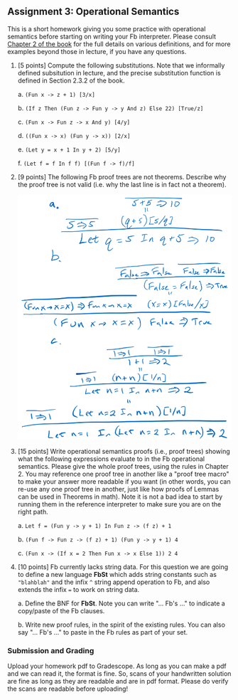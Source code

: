 ## Assignment 3: Operational Semantics

This is a short homework giving you some practice with operational semantics before starting on writing your Fb interpreter. Please consult [Chapter 2 of the book](http://pl.cs.jhu.edu/pl/book/book.pdf) for the full details on various definitions, and for more examples beyond those in lecture, if you have any questions.

1.  [5 points] Compute the following substitutions. Note that we informally defined subsitution in lecture, and the precise substitution function is defined in Section 2.3.2 of the book.

    a.  `(Fun x -> z + 1) [3/x]`

    b.  `(If z Then (Fun z -> Fun y -> y And z) Else 22) [True/z]`

    c.  `(Fun x -> Fun z -> x And y) [4/y]`

    d.  `((Fun x -> x) (Fun y -> x)) [2/x]`

    e.  `(Let y = x + 1 In y + 2) [5/y]`

    f.  `(Let f = f In f f) [(Fun f -> f)/f]`

2. [9 points] The following Fb proof trees are not theorems.  Describe why the proof tree is not valid (i.e. why the last line is in fact not a theorem).

    <img src="a3q2.png" width=500>

3.  [15 points] Write operational semantics proofs (i.e., proof trees) showing what the following expressions evaluate to in the Fb operational semantics. Please give the whole proof trees, using the rules in Chapter 2.  You may reference one proof tree in another like a "proof tree macro" to make your answer more readable if you want (in other words, you can re-use any one proof tree in another, just like how proofs of Lemmas can be used in Theorems in math).  Note it is not a bad idea to start by running them in the reference interpreter to make sure you are on the right path.

    a.  `Let f = (Fun y -> y + 1) In Fun z -> (f z) + 1`

    b.  `(Fun f -> Fun z -> (f z) + 1) (Fun y -> y + 1) 4`

    c.  `(Fun x -> (If x = 2 Then Fun x -> x Else 1)) 2 4`

4.  [10 points] Fb currently lacks string data.  For this question we are going to define a new language **FbSt** which adds string constants such as `"blahblah"` and the infix `^` string append operation to Fb, and also extends the infix `=` to work on string data.

    a. Define the BNF for **FbSt**.  Note you can write "... Fb's ..." to indicate a copy/paste of the Fb clauses.

    b. Write new proof rules, in the spirit of the existing rules.  You can also say "... Fb's ..." to paste in the Fb rules as part of your set.


### Submission and Grading

Upload your homework pdf to Gradescope. As long as you can make a pdf and we can read it, the format is fine.  So, scans of your handwritten solution are fine as long as they are readable and are in pdf format.  Please do verify the scans are readable before uploading!